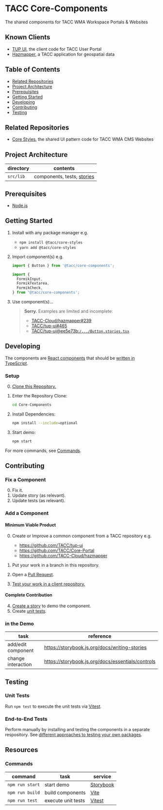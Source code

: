 # TACC Core-Components

The shared components for TACC WMA Workspace Portals & Websites

## Known Clients

- [TUP UI], the client code for TACC User Portal
- [Hazmapper], a TACC application for geospatial data

[tup ui]: https://github.com/TACC/tup-ui
[hazmapper]: https://github.com/TACC-Cloud/hazmapper

## Table of Contents

- [Related Repositories](#related-repositories)
- [Project Architecture](#project-architecture)
- [Prerequisites](#prerequisites)
- [Getting Started](#getting-started)
- [Developing](#developing)
- [Contributing](#contributing)
- [Testing](#testing)

## Related Repositories

- [Core Styles], the shared UI pattern code for TACC WMA CMS Websites

## Project Architecture

| directory | contents                     |
| --------- | ---------------------------- |
| `src/lib` | components, tests, [stories] |

## Prerequisites

- [Node.js]

## Getting Started

1. Install with any package manager e.g.

   - `npm install @tacc/core-styles`
   - `yarn add @tacc/core-styles`

2. Import component(s) e.g.

   ```ts
   import { Button } from '@tacc/core-components';
   ```

   ```ts
   import {
     FormikInput,
     FormikTextarea,
     FormikCheck,
   } from '@tacc/core-components';
   ```

3. Use component(s)…

   > **Sorry.** Examples are limited and incomplete:
   >
   > - [TACC-Cloud/hazmapper#239](https://github.com/TACC-Cloud/hazmapper/pull/239/files)
   > - [TACC/tup-ui#465](https://github.com/TACC/tup-ui/pull/465/files)
   > - [TACC/tup-ui@ee5e73b:`/.../Button.stories.tsx`](https://github.com/TACC/tup-ui/blob/ee5e73b/libs/core-components/src/lib/Button/Button.stories.tsx#L26-L37)

## Developing

The components are [React components](https://react.dev/learn) that should be [written in TypeScript](https://react.dev/learn/typescript#typescript-with-react-components).

### Setup

0. [Clone this Repository.](https://docs.github.com/en/repositories/creating-and-managing-repositories/cloning-a-repository)
1. Enter the Repository Clone:

   ```sh
   cd Core-Components
   ```

2. Install Dependencies:

   ```sh
   npm install --include=optional
   ```

3. Start demo:

   ```sh
   npm start
   ```

For more commands, see [Commands](#commands).

## Contributing

### Fix a Component

0. Fix it.
1. Update story (as relevant).
2. Update tests (as relevant).

### Add a Component

#### Minimum Viable Product

0. Create or Improve a common component from a TACC repository e.g.

   - https://github.com/TACC/tup-ui
   - https://github.com/TACC/Core-Portal
   - https://github.com/TACC-Cloud/hazmapper

1. Put your work in a branch in this repository.
2. Open a [Pull Request](https://github.com/TACC/tup-ui/pulls).
3. [Test your work in a client repository.](#end-to-end-tests)

#### Complete Contribution

4. [Create a story](https://storybook.js.org/docs/writing-stories) to demo the component.
5. Create [unit tests](#unit-tests).

### in the Demo

| task               | reference                                         |
| ------------------ | ------------------------------------------------- |
| add/edit component | https://storybook.js.org/docs/writing-stories     |
| change interaction | https://storybook.js.org/docs/essentials/controls |

## Testing

### Unit Tests

Run `npm test` to execute the unit tests via [Vitest](https://vitest.dev/).

### End-to-End Tests

Perform manually by installing and testing the components in a separate respository. See [different approaches to testing your own packages](https://dev.to/one-beyond/different-approaches-to-testing-your-own-packages-1kdg).

## Resources

### Commands

| command                                  | task               | service                                |
| ---------------------------------------- | ------------------ | -------------------------------------- |
| `npm run start`           | start demo         | [Storybook](https://storybook.js.org/) |
| `npm run build`           | build components   | [Vite](https://vitejs.dev/)            |
| `npm run test`            | execute unit tests | [Vitest](https://vitest.dev/)          |

<!-- Link Aliases -->

[core styles]: https://github.com/TACC/Core-Styles
[node.js]: https://nodejs.org/
[stories]: https://storybook.js.org/docs/get-started/whats-a-story
